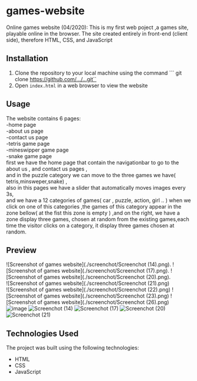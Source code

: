 # games-website
Online games website (04/2020):    This is my first web poject ,a games site, playable online in the browser. The site created entirely in front-end (client side), therefore HTML, CSS, and JavaScript
## Installation
1. Clone the repository to your local machine using the command ``` git clone https://github.com/.../...git``
2. Open ```index.html``` in a web browser to view the website

## Usage 
The website contains 6 pages:  
-home page   
-about us page   
-contact us page  
-tetris game page   
-mineswipper game page  
-snake game page    
first we have the home page that contain the navigationbar to go to the about us , and contact us pages ,   
and in the puzzle category we can move to the three games we have( tetris,minsweper,snake) ,  
also in this pages we have a slider that automatically moves images every 3s,  
and we have a 12 categories of games( car , puzzle, action, girl .. ) when we click on one of this categories ,the games of this category appear in the zone bellow( at the fist this zone is empty ) ,and on the right, we have a zone display three games, chosen at random from the existing games,each time the visitor clicks on a category, it display three games chosen at random.  

## Preview
![Screenshot of games website](./screenchot/Screenchot (14).png).
![Screenshot of games website](./screenchot/Screenchot (17).png). 
![Screenshot of games website](./screenchot/Screenchot (20).png).  
![Screenshot of games website](./screenchot/Screenchot (21).png)  
![Screenshot of games website](./screenchot/Screenchot (22).png) 
![Screenshot of games website](./screenchot/Screenchot (23).png) 
![Screenshot of games website](./screenchot/Screenchot (26).png)  
![image](https://github.com/Siloya/games-website/assets/111832256/97e87fa1-f2f5-4a70-9ac2-72bdbb08b5d2)
![Screenchot (14)](https://github.com/Siloya/games-website/assets/111832256/97e87fa1-f2f5-4a70-9ac2-72bdbb08b5d2)
![Screenchot (17)](https://github.com/Siloya/games-website/assets/111832256/97e87fa1-f2f5-4a70-9ac2-72bdbb08b5d2)
![Screenchot (20)](https://github.com/Siloya/games-website/assets/111832256/97e87fa1-f2f5-4a70-9ac2-72bdbb08b5d2)
![Screenchot (21)](https://github.com/Siloya/games-website/assets/111832256/97e87fa1-f2f5-4a70-9ac2-72bdbb08b5d2)

## Technologies Used
The project was built using the following technologies:
- HTML
- CSS
- JavaScript
